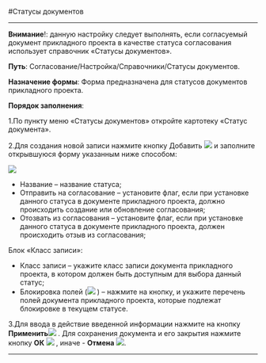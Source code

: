 ﻿#Статусы документов

----------

**Внимание**!: данную настройку следует выполнять, если согласуемый документ прикладного проекта в качестве статуса согласования использует справочник «Статусы документов».

**Путь**: Согласование/Настройка/Справочники/Статусы документов.

**Назначение формы**: Форма предназначена для статусов документов прикладного проекта.

**Порядок заполнения**:

1.По пункту меню «Статусы документов» откройте картотеку «Статус документа».

2.Для создания новой записи нажмите кнопку  Добавить ![](topic:.AddFiles.Btn_Add.png) и заполните открывшуюся форму указанным ниже способом:

![](topic:.AddFiles.Screenshot_2151.jpg)

* Название – название статуса;
* Отправить на согласование – установите флаг, если при установке данного статуса в документе прикладного проекта, должно происходить создание или обновление согласования;
* Отозвать из согласования – установите флаг, если при установке данного статуса в документе прикладного проекта, должен происходить отзыв из согласования;

Блок «Класс записи»:

* Класс записи – укажите класс записи документа прикладного проекта, в котором должен быть доступным для выбора данный статус;
* Блокировка полей (![](topic:.AddFiles.Btn_Lock.png) ) – нажмите на кнопку, и укажите перечень полей документа прикладного проекта, которые подлежат блокировке в текущем статусе.

3.Для ввода в действие введенной информации нажмите на кнопку **Применить**![](topic:.AddFiles.Btn_OK.png) .
Для сохранения документа и его закрытия нажмите кнопку **ОК**
 ![](topic:.AddFiles.Btn_Post.png) , иначе  -  **Отмена** ![](topic:.AddFiles.BtnCloseCancel.png).


----------

